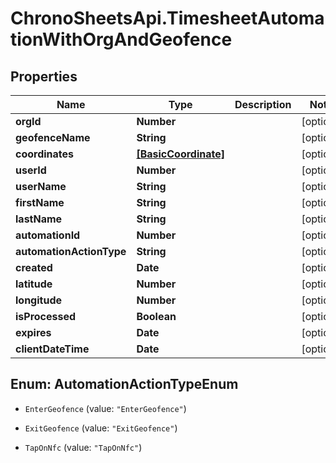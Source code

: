 # ChronoSheetsApi.TimesheetAutomationWithOrgAndGeofence

## Properties

Name | Type | Description | Notes
------------ | ------------- | ------------- | -------------
**orgId** | **Number** |  | [optional] 
**geofenceName** | **String** |  | [optional] 
**coordinates** | [**[BasicCoordinate]**](BasicCoordinate.md) |  | [optional] 
**userId** | **Number** |  | [optional] 
**userName** | **String** |  | [optional] 
**firstName** | **String** |  | [optional] 
**lastName** | **String** |  | [optional] 
**automationId** | **Number** |  | [optional] 
**automationActionType** | **String** |  | [optional] 
**created** | **Date** |  | [optional] 
**latitude** | **Number** |  | [optional] 
**longitude** | **Number** |  | [optional] 
**isProcessed** | **Boolean** |  | [optional] 
**expires** | **Date** |  | [optional] 
**clientDateTime** | **Date** |  | [optional] 



## Enum: AutomationActionTypeEnum


* `EnterGeofence` (value: `"EnterGeofence"`)

* `ExitGeofence` (value: `"ExitGeofence"`)

* `TapOnNfc` (value: `"TapOnNfc"`)





